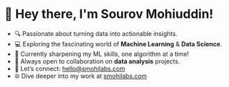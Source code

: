 # 👋 Hey there, I'm Sourov Mohiuddin!

- 🔍 Passionate about turning data into actionable insights.
- 💻 Exploring the fascinating world of **Machine Learning** & **Data Science**.
- 🚀 Currently sharpening my ML skills, one algorithm at a time!
- 🤝 Always open to collaboration on **data analysis** projects.
- 📧 Let’s connect: [hello@smohilabs.com](mailto:hello@smohilabs.com)
- 🌐 Dive deeper into my work at [smohilabs.com](http://smohilabs.com)

<!---
smohi/smohi is a ✨ special ✨ repository because its `README.md` (this file) appears on your GitHub profile.
You can click the Preview link to take a look at your changes.
--->
